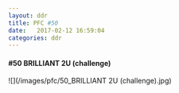```yaml
---
layout: ddr
title: PFC #50
date:   2017-02-12 16:59:04
categories: ddr
---
```

#### **#50** BRILLIANT 2U (challenge)
![](/images/pfc/50_BRILLIANT 2U (challenge).jpg)
